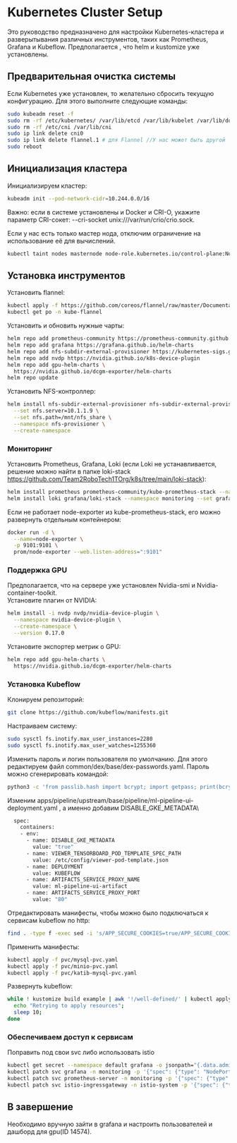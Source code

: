 # Kubernetes Cluster Setup

Это руководство предназначено для настройки Kubernetes-кластера и разверытывания различных инструментов, таких как  Prometheus, Grafana и Kubeflow. Предполагается , что helm и kustomize уже установлены.  

## Предварительная очистка системы

Если Kubernetes уже установлен, то желательно сбросить текущую конфигурацию. Для этого выполните следующие команды:

```bash
sudo kubeadm reset -f
sudo rm -rf /etc/kubernetes/ /var/lib/etcd /var/lib/kubelet /var/lib/dockershim /var/run/kubernetes
sudo rm -rf /etc/cni /var/lib/cni
sudo ip link delete cni0
sudo ip link delete flannel.1 # для Flannel //У нас может быть другой
sudo reboot
```

## Инициализация кластера
 
Инициализируем кластер:

```bash
kubeadm init --pod-network-cidr=10.244.0.0/16
```

Важно: если в системе установлены и Docker и CRI-O, укажите параметр CRI-сокет: --cri-socket unix:///var/run/crio/crio.sock.

Если у нас есть только мастер нода, отключим ограничение на использование её для вычислений.

```bash
kubectl taint nodes masternode node-role.kubernetes.io/control-plane:NoSchedule-
```

## Установка инструментов

Установить flannel:

```bash
kubectl apply -f https://github.com/coreos/flannel/raw/master/Documentation/kube-flannel.yml
kubectl get po -n kube-flannel
```
Установить и обновить нужные чарты:

```bash
helm repo add prometheus-community https://prometheus-community.github.io/helm-charts
helm repo add grafana https://grafana.github.io/helm-charts
helm repo add nfs-subdir-external-provisioner https://kubernetes-sigs.github.io/nfs-subdir-external-provisioner/
helm repo add nvdp https://nvidia.github.io/k8s-device-plugin
helm repo add gpu-helm-charts \
  https://nvidia.github.io/dcgm-exporter/helm-charts
helm repo update
```

Установить NFS-контроллер:

```bash
helm install nfs-subdir-external-provisioner nfs-subdir-external-provisioner/nfs-subdir-external-provisioner \
  --set nfs.server=10.1.1.9 \
  --set nfs.path=/mnt/nfs_share \
  --namespace nfs-provisioner \
  --create-namespace
```

### Мониторинг


Установить Prometheus, Grafana, Loki (если Loki не устанавливается, решение можно найти в папке loki-stack https://github.com/Team2RoboTech1TOrg/k8s/tree/main/loki-stack):

```bash
helm install prometheus prometheus-community/kube-prometheus-stack --namespace monitoring --create-namespace
helm install loki grafana/loki-stack --namespace monitoring --set grafana.enabled=false
```

Если не работает node-exporter из kube-prometheus-stack, его можно развернуть отдельным контейнером:

```bash
docker run -d \
  --name=node-exporter \
  -p 9101:9101 \
  prom/node-exporter --web.listen-address=":9101"
```
  
### Поддержка GPU

Предполагается, что на сервере уже установлен Nvidia-smi и Nvidia-container-toolkit.  
Установите плагин от NVIDIA:

```bash
helm install -i nvdp nvdp/nvidia-device-plugin \
  --namespace nvidia-device-plugin \
  --create-namespace \
  --version 0.17.0
```

Установите экспортер метрик о GPU:
```bash
helm repo add gpu-helm-charts \
  https://nvidia.github.io/dcgm-exporter/helm-charts
```

### Установка Kubeflow

Клонируем репозиторий:

```bash
git clone https://github.com/kubeflow/manifests.git
```

Настраиваем систему:
```bash
sudo sysctl fs.inotify.max_user_instances=2280
sudo sysctl fs.inotify.max_user_watches=1255360
```
Изменить пароль и логин пользователя по умолчанию. Для этого редактируем файл common/dex/base/dex-passwords.yaml.
Пароль можно сгенерировать командой: 
```bash
python3 -c 'from passlib.hash import bcrypt; import getpass; print(bcrypt.using(rounds=12, ident="2y").hash(getpass.getpass()))'
```
Изменим  apps/pipeline/upstream/base/pipeline/ml-pipeline-ui-deployment.yaml , а именно добавим DISABLE_GKE_METADATA\
  ```bash
    spec:
      containers:
      - env:
        - name: DISABLE_GKE_METADATA
          value: "true"
        - name: VIEWER_TENSORBOARD_POD_TEMPLATE_SPEC_PATH
          value: /etc/config/viewer-pod-template.json
        - name: DEPLOYMENT
          value: KUBEFLOW
        - name: ARTIFACTS_SERVICE_PROXY_NAME
          value: ml-pipeline-ui-artifact
        - name: ARTIFACTS_SERVICE_PROXY_PORT
          value: "80"
```
Отредактировать манифесты, чтобы можно было подключаться к сервисам kubeflow по http:  
```bash
find . -type f -exec sed -i 's/APP_SECURE_COOKIES=true/APP_SECURE_COOKIES=false/g' {} +
```
Применить манифесты:
```bash
kubectl apply -f pvc/mysql-pvc.yaml
kubectl apply -f pvc/minio-pvc.yaml
kubectl apply -f pvc/katib-mysql-pvc.yaml
```
Развернуть kubeflow:

```bash
while ! kustomize build example | awk '!/well-defined/' | kubectl apply -f -; do 
  echo "Retrying to apply resources"; 
  sleep 10; 
done
```

### Обеспечиваем доступ к сервисам
Поправить под свои svc либо использовать istio

```bash
kubectl get secret --namespace default grafana -o jsonpath="{.data.admin-password}" | base64 --decode ; echo 
kubectl patch svc grafana -n monitoring -p '{"spec": {"type": "NodePort"}}'   
kubectl patch svc prometheus-server -n monitoring -p '{"spec": {"type": "NodePort"}}'
kubectl patch svc istio-ingressgateway -n istio-system -p '{"spec": {"type": "NodePort"}}'
```

## В завершение 
Необходимо вручную зайти в grafana и настроить пользователей и дашборд для gpu(ID 14574). 
